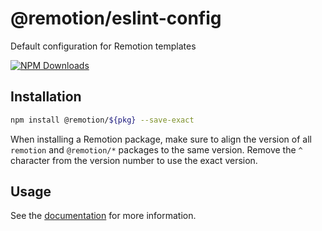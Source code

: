 # @remotion/eslint-config
 
Default configuration for Remotion templates
 
[![NPM Downloads](https://img.shields.io/npm/dm/eslint-config.svg?style=flat&color=black&label=Downloads)](https://npmcharts.com/compare/eslint-config?minimal=true)
 
## Installation
 
```bash
npm install @remotion/${pkg} --save-exact
```
 
When installing a Remotion package, make sure to align the version of all `remotion` and `@remotion/*` packages to the same version.
Remove the `^` character from the version number to use the exact version.
 
## Usage
 
See the [documentation](https://www.remotion.dev/docs/brownfield#install-the-eslint-plugin) for more information.
